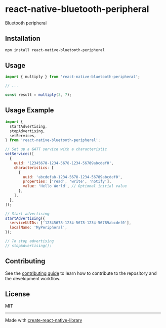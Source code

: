 # react-native-bluetooth-peripheral

Bluetooth peripheral

## Installation

```sh
npm install react-native-bluetooth-peripheral
```

## Usage

```js
import { multiply } from 'react-native-bluetooth-peripheral';

// ...

const result = multiply(3, 7);
```

## Usage Example

```js
import {
  startAdvertising,
  stopAdvertising,
  setServices,
} from 'react-native-bluetooth-peripheral';

// Set up a GATT service with a characteristic
setServices([
  {
    uuid: '12345678-1234-5678-1234-56789abcdef0',
    characteristics: [
      {
        uuid: 'abcdefab-1234-5678-1234-56789abcdef0',
        properties: ['read', 'write', 'notify'],
        value: 'Hello World', // Optional initial value
      },
    ],
  },
]);

// Start advertising
startAdvertising({
  serviceUUIDs: ['12345678-1234-5678-1234-56789abcdef0'],
  localName: 'MyPeripheral',
});

// To stop advertising
// stopAdvertising();
```

## Contributing

See the [contributing guide](CONTRIBUTING.md) to learn how to contribute to the repository and the development workflow.

## License

MIT

---

Made with [create-react-native-library](https://github.com/callstack/react-native-builder-bob)
